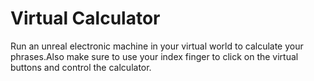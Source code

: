 # Virtual Calculator
Run an unreal electronic machine in your virtual world to calculate your phrases.Also make sure to
use your index finger to click on the virtual buttons and control the calculator.
